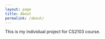 ```yaml
---
layout: page
title: About
permalink: /about/
---
```


This is my individual project for CS2103 course.

[jekyll-organization]: https://github.com/fy17ohhh
